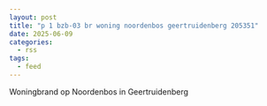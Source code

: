 ```yaml
---
layout: post
title: "p 1 bzb-03 br woning noordenbos geertruidenberg 205351"
date: 2025-06-09
categories: 
  - rss
tags: 
  - feed
---
```


Woningbrand op Noordenbos in Geertruidenberg
